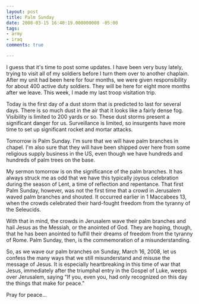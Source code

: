 ```yaml
---
layout: post
title: Palm Sunday
date: 2008-03-15 16:40:19.000000000 -05:00
tags:
- army
- iraq 
comments: true

---
```

<p>I guess that it's time to post some updates. I have been very busy lately, trying to visit all of my soldiers before I turn them over to another chaplain. After my unit had been here for four months, we were given responsibility for about 400 active duty soldiers. They will be here for eight more months after we leave. This week, I made my last troop visitation trip.</p>
<p>Today is the first day of a dust storm that is predicted to last for several days. There is so much dust in the air that it looks like a fairly dense fog. Visibility is limited to 200 yards or so. These dust storms present a significant danger for us. Surveillance is limited, so insurgents have more time to set up significant rocket and mortar attacks.</p>
<p>Tomorrow is Palm Sunday. I'm sure that we will have palm branches in chapel. I'm also sure that they will have been shipped over here from some religious supply business in the US, even though we have hundreds and hundreds of palm trees on the base.</p>
<p>My sermon tomorrow is on the significance of the palm branches. It has always struck me as odd that we have this typically joyous celebration during the season of Lent, a time of reflection and repentance. That first Palm Sunday, however, was not the first time that a crowd in Jerusalem waved palm branches and shouted. It occurred earlier in 1 Maccabees 13, when the crowds celebrated their hard-fought freedom from the tyranny of the Seleucids.</p>
<p>With that in mind, the crowds in Jerusalem wave their palm branches and hail Jesus as the Messiah, or the anointed of God. They are hoping, though, that he has been anointed to fulfill their dreams of freedom from the tyranny of Rome. Palm Sunday, then, is the commemoration of a misunderstanding.</p>
<p>So, as we wave our palm branches on Sunday, March 16, 2008, let us confess the many ways that we still misunderstand and misuse the message of Jesus. It is especially heartbreaking in this time of war that Jesus, immediately after the triumphal entry in the Gospel of Luke, weeps over Jerusalem, saying "If you, even you, had only recognized on this day the things that make for peace."</p>
<p>Pray for peace...</p>
